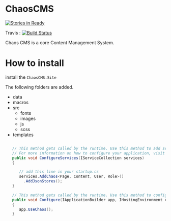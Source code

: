 ChaosCMS
=
[![Stories in Ready](https://badge.waffle.io/pmdevers/ChaosCMS.png?label=ready&title=Ready)](https://waffle.io/pmdevers/ChaosCMS)

Travis : [![Build Status](https://travis-ci.org/pmdevers/ChaosCMS.svg?branch=develop)](https://travis-ci.org/pmdevers/ChaosCMS)

Chaos CMS is a core Content Management System.

How to install
====

install the `ChaosCMS.Site` 

The following folders are added.

* data
* macros
* src
  * fonts
  * images
  * js
  * scss
* templates


```csharp

   // This method gets called by the runtime. Use this method to add services to the container.
   // For more information on how to configure your application, visit http://go.microsoft.com/fwlink/?LinkID=398940
   public void ConfigureServices(IServiceCollection services)
   {

      // add this line in your startup.cs
      services.AddChaos<Page, Content, User, Role>()
        .AddJsonStores();
   }

   // This method gets called by the runtime. Use this method to configure the HTTP request pipeline.
   public void Configure(IApplicationBuilder app, IHostingEnvironment env, ILoggerFactory loggerFactory)
   {
      app.UseChaos();
   }

```
